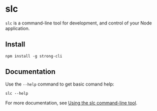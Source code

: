 # slc

`slc` is a command-line tool for development, and control of your Node application.

## Install

    npm install -g strong-cli

## Documentation

Use the `--help` command to get basic comand help:

    slc --help

For more documentation, see [Using the slc command-line tool](http://docs.strongloop.com/display/DOC/Using+the+slc+command-line+tool).
